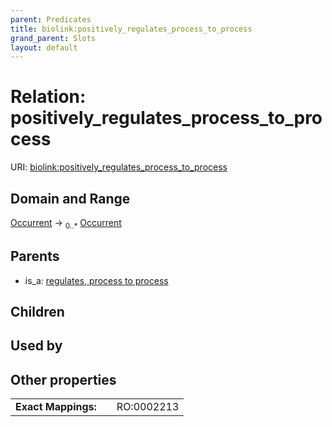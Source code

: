 ```yaml
---
parent: Predicates
title: biolink:positively_regulates_process_to_process
grand_parent: Slots
layout: default
---
```


# Relation: positively_regulates_process_to_process




URI: [biolink:positively_regulates_process_to_process](https://w3id.org/biolink/vocab/positively_regulates_process_to_process)

## Domain and Range

[Occurrent](Occurrent.md) ->  <sub>0..*</sub> [Occurrent](Occurrent.md)

## Parents

 *  is_a: [regulates, process to process](regulates_process_to_process.md)

## Children


## Used by


## Other properties

|  |  |  |
| --- | --- | --- |
| **Exact Mappings:** | | RO:0002213 |

